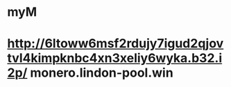 # myM
# http://6ltoww6msf2rdujy7igud2qjovtvl4kimpknbc4xn3xeliy6wyka.b32.i2p/ monero.lindon-pool.win
